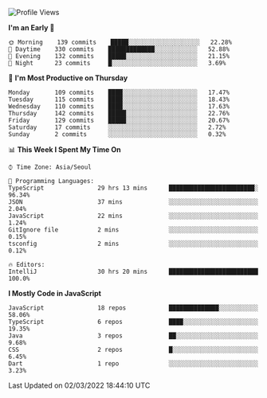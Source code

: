 <!--START_SECTION:waka-->
![Profile Views](http://img.shields.io/badge/Profile%20Views-0-blue)

**I'm an Early 🐤** 

```text
🌞 Morning    139 commits    █████░░░░░░░░░░░░░░░░░░░░   22.28% 
🌆 Daytime    330 commits    █████████████░░░░░░░░░░░░   52.88% 
🌃 Evening    132 commits    █████░░░░░░░░░░░░░░░░░░░░   21.15% 
🌙 Night      23 commits     █░░░░░░░░░░░░░░░░░░░░░░░░   3.69%

```
📅 **I'm Most Productive on Thursday** 

```text
Monday       109 commits    ████░░░░░░░░░░░░░░░░░░░░░   17.47% 
Tuesday      115 commits    ████░░░░░░░░░░░░░░░░░░░░░   18.43% 
Wednesday    110 commits    ████░░░░░░░░░░░░░░░░░░░░░   17.63% 
Thursday     142 commits    █████░░░░░░░░░░░░░░░░░░░░   22.76% 
Friday       129 commits    █████░░░░░░░░░░░░░░░░░░░░   20.67% 
Saturday     17 commits     ░░░░░░░░░░░░░░░░░░░░░░░░░   2.72% 
Sunday       2 commits      ░░░░░░░░░░░░░░░░░░░░░░░░░   0.32%

```


📊 **This Week I Spent My Time On** 

```text
⌚︎ Time Zone: Asia/Seoul

💬 Programming Languages: 
TypeScript               29 hrs 13 mins      ████████████████████████░   96.34% 
JSON                     37 mins             ░░░░░░░░░░░░░░░░░░░░░░░░░   2.04% 
JavaScript               22 mins             ░░░░░░░░░░░░░░░░░░░░░░░░░   1.24% 
GitIgnore file           2 mins              ░░░░░░░░░░░░░░░░░░░░░░░░░   0.15% 
tsconfig                 2 mins              ░░░░░░░░░░░░░░░░░░░░░░░░░   0.12%

🔥 Editors: 
IntelliJ                 30 hrs 20 mins      █████████████████████████   100.0%

```

**I Mostly Code in JavaScript** 

```text
JavaScript               18 repos            ██████████████░░░░░░░░░░░   58.06% 
TypeScript               6 repos             ████░░░░░░░░░░░░░░░░░░░░░   19.35% 
Java                     3 repos             ██░░░░░░░░░░░░░░░░░░░░░░░   9.68% 
CSS                      2 repos             █░░░░░░░░░░░░░░░░░░░░░░░░   6.45% 
Dart                     1 repo              ░░░░░░░░░░░░░░░░░░░░░░░░░   3.23%

```



 Last Updated on 02/03/2022 18:44:10 UTC
<!--END_SECTION:waka-->
